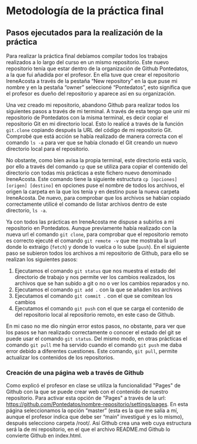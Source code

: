 # Metodología de la práctica final 

## Pasos ejecutados para la realización de la práctica

Para realizar la práctica final debíamos compilar todos los trabajos realizados a lo largo del curso en un mismo repositorio. Este nuevo repositorio tenía que estar dentro de la organización de Github Pontedatos, a la que fui añadida por el profesor. En ella tuve que crear el repositorio IreneAcosta a través de la pestaña “New repository” en la que puse mi nombre y en la pestaña “owner” seleccioné “Pontedatos”, esto significa que el profesor es dueño del repositorio y aparece así en su organización.

Una vez creado mi repositorio, abandono Github para realizar todos los siguientes pasos a través de mi terminal. A través de esta tengo que unir mi repositorio de Pontedatos con la misma terminal, es decir copiar el repositorio Git en mi directorio local. Esto lo realicé a través de la función `git.clone` copiando después la URL del código de mi repositorio Git. Comprobé que está acción se había realizado de manera correcta con el comando `ls -a` para ver que se había clonado el Git creando un nuevo directorio local para el repositorio.

No obstante, como bien avisa la propia terminal, este directorio está vacío, por ello a través del comando `cp`  que se utiliza para copiar el contenido del directorio con todas mis prácticas a este fichero nuevo denominado IreneAcosta.  Este comando tiene la siguiente estructura `cp [opciones] [origen] [destino]` en opciones puse el nombre de todos los archivos, el origen la carpeta en la que los tenía y en destino puse la nueva carpeta IreneAcosta. De nuevo, para comprobar que los archivos se habían copiado correctamente utilicé el comando de listar archivos dentro de este directorio, `ls -a`.

Ya con todos las prácticas en IreneAcosta me dispuse a subirlos a mi repositorio en Pontedatos. Aunque previamente había realizado con la nueva url el comando `git clone`, para comprobar que el repositorio remoto es correcto ejecuté el comando `git remote -v` que me mostraba la url donde lo extraigo (`fetch`) y donde lo vuelca o lo sube (`push`). En el siguiente paso se subieron todos los archivos a mi repositorio de Github, para ello se realizan los siguientes pasos: 

1. Ejecutamos el comando `git status` que nos muestra el estado del directorio de trabajo y nos permite ver los cambios realizados, los archivos que se han subido a git o no o ver los cambios reparados y no. 
2. Ejecutamos el comando `git add .` con la que se añaden los archivos  
3. Ejecutamos el comando `git commit .`  con el que se comitean los cambios 
4. Ejecutamos el comando `git push` con el que se carga el contenido de del repositorio local al repositorio remoto, en este caso de Github. 

En mi caso no me dio ningún error estos pasos, no obstante, para ver que los pasos se han realizado correctamente o conocer el estado del git se puede usar el comando `git status`. Del mismo modo, en otras prácticas el comando `git pull` me ha servido cuando el comando `git push` me daba error debido a diferentes cuestiones. Este comando,  `git pull`, permite actualizar los contenidos de los repositorios. 

### Creación de una página web a través de Github 

Como explicó el profesor en clase se utiliza la funcionalidad "Pages" de Github con la que se puede crear web con el contenido de nuestro repositorio. Para activar esta opción de "Pages" a través de la url:  https://github.com/Pontedatos/nombre-repositorio/settings/pages. En esta página seleccionamos la opción “master” (esta es la que me salía a mí, aunque el profesor indica que debe ser “main” investigué y es lo mismo), después selecciono carpeta /root/.  Así Github crea una web cuya  estructura será la de mi repositorio, en el que el archivo README.md Github lo convierte Github en index.html. 

